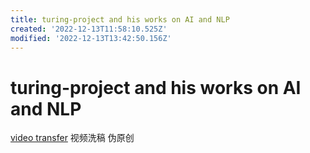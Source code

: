 ```yaml
---
title: turing-project and his works on AI and NLP
created: '2022-12-13T11:58:10.525Z'
modified: '2022-12-13T13:42:50.156Z'
---
```


# turing-project and his works on AI and NLP

[video transfer](https://github.com/Turing-Project/AI-Video-Transfer) 视频洗稿 伪原创
